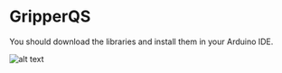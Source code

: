 # GripperQS

You should download the libraries and install them in your Arduino IDE.

![alt text](GripperQS/Images/arduinoIDE_install.png?raw=true "Title")
